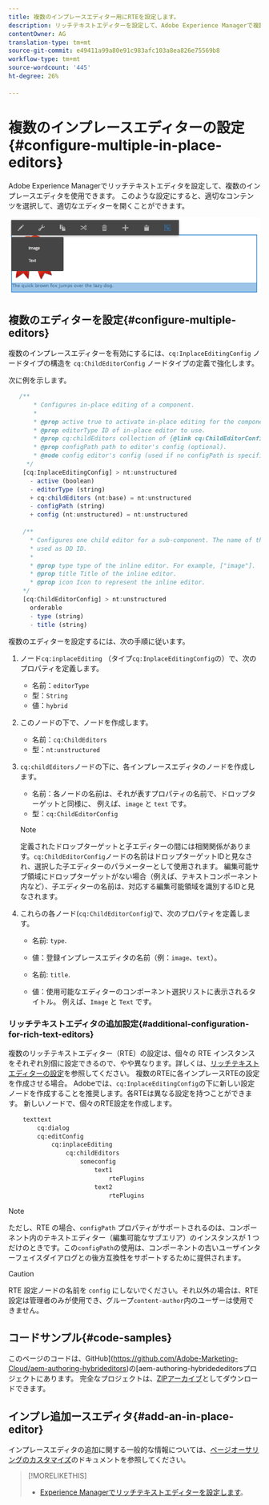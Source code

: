 ```yaml
---
title: 複数のインプレースエディター用にRTEを設定します。
description: リッチテキストエディターを設定して、Adobe Experience Managerで複数のインプレースエディターを作成します。
contentOwner: AG
translation-type: tm+mt
source-git-commit: e49411a99a80e91c983afc103a8ea826e75569b8
workflow-type: tm+mt
source-wordcount: '445'
ht-degree: 26%

---
```



# 複数のインプレースエディターの設定{#configure-multiple-in-place-editors}

Adobe Experience Managerでリッチテキストエディタを設定して、複数のインプレースエディタを使用できます。 このような設定にすると、適切なコンテンツを選択して、適切なエディターを開くことができます。

![特定のインプレイスエディタ](assets/rte-inplace-editor.png)

## 複数のエディターを設定{#configure-multiple-editors}

複数のインプレースエディターを有効にするには、`cq:InplaceEditingConfig` ノードタイプの構造を `cq:ChildEditorConfig` ノードタイプの定義で強化します。

次に例を示します。

```js
   /**
       * Configures in-place editing of a component.
       *
       * @prop active true to activate in-place editing for the component.
       * @prop editorType ID of in-place editor to use.
       * @prop cq:childEditors collection of {@link cq:ChildEditorConfig} nodes.
       * @prop configPath path to editor's config (optional).
       * @node config editor's config (used if no configPath is specified; optional).
     */
    [cq:InplaceEditingConfig] > nt:unstructured
      - active (boolean)
      - editorType (string)
      + cq:childEditors (nt:base) = nt:unstructured
      - configPath (string)
      + config (nt:unstructured) = nt:unstructured

    /**
      * Configures one child editor for a sub-component. The name of the this node is
      * used as DD ID.
      *
      * @prop type type of the inline editor. For example, ["image"].
      * @prop title Title of the inline editor.
      * @prop icon Icon to represent the inline editor.
    */
    [cq:ChildEditorConfig] > nt:unstructured
      orderable
      - type (string)
      - title (string)
```

複数のエディターを設定するには、次の手順に従います。

1. ノード`cq:inplaceEditing` （タイプ`cq:InplaceEditingConfig`の）で、次のプロパティを定義します。

   * 名前：`editorType`
   * 型：`String`
   * 値：`hybrid`

1. このノードの下で、ノードを作成します。

   * 名前：`cq:ChildEditors`
   * 型：`nt:unstructured`

1. `cq:childEditors`ノードの下に、各インプレースエディタのノードを作成します。

   * 名前：各ノードの名前は、それが表すプロパティの名前で、ドロップターゲットと同様に、 例えば、`image` と `text` です。
   * 型：`cq:ChildEditorConfig`

   >[!NOTE]
   >
   >定義されたドロップターゲットと子エディターの間には相関関係があります。`cq:ChildEditorConfig`ノードの名前はドロップターゲットIDと見なされ、選択した子エディターのパラメーターとして使用されます。 編集可能サブ領域にドロップターゲットがない場合（例えば、テキストコンポーネント内など）、子エディターの名前は、対応する編集可能領域を識別するIDと見なされます。

1. これらの各ノード(`cq:ChildEditorConfig`)で、次のプロパティを定義します。

   * 名前: `type`.
   * 値：登録インプレースエディタの名前（例：`image`、`text`）。

   * 名前: `title`.
   * 値：使用可能なエディターのコンポーネント選択リストに表示されるタイトル。 例えば、`Image` と `Text` です。

### リッチテキストエディタの追加設定{#additional-configuration-for-rich-text-editors}

複数のリッチテキストエディター（RTE）の設定は、個々の RTE インスタンスをそれぞれ別個に設定できるので、やや異なります。詳しくは、[リッチテキストエディターの設定](/help/sites-administering/rich-text-editor.md)を参照してください。 複数のRTEに各インプレースRTEの設定を作成させる場合。 Adobeでは、`cq:InplaceEditingConfig`の下に新しい設定ノードを作成することを推奨します。各RTEは異なる設定を持つことができます。 新しいノードで、個々のRTE設定を作成します。

```xml
    texttext
        cq:dialog
        cq:editConfig
            cq:inplaceEditing
                cq:childEditors
                    someconfig
                        text1
                            rtePlugins
                        text2
                            rtePlugins
```

>[!NOTE]
>
>ただし、RTE の場合、`configPath` プロパティがサポートされるのは、コンポーネント内のテキストエディター（編集可能なサブエリア）のインスタンスが 1 つだけのときです。この`configPath`の使用は、コンポーネントの古いユーザインターフェイスダイアログとの後方互換性をサポートするために提供されます。

>[!CAUTION]
>
>RTE 設定ノードの名前を `config` にしないでください。それ以外の場合は、RTE設定は管理者のみが使用でき、グループ`content-author`内のユーザーは使用できません。

## コードサンプル{#code-samples}

このページのコードは、GitHub](https://github.com/Adobe-Marketing-Cloud/aem-authoring-hybrideditors)の[aem-authoring-hybridededitorsプロジェクトにあります。 完全なプロジェクトは、[ZIPアーカイブ](https://github.com/Adobe-Marketing-Cloud/aem-authoring-hybrideditors/archive/master.zip)としてダウンロードできます。

## インプレ追加ースエディタ{#add-an-in-place-editor}

インプレースエディタの追加に関する一般的な情報については、[ページオーサリングのカスタマイズ](/help/sites-developing/customizing-page-authoring-touch.md#add-new-in-place-editor)のドキュメントを参照してください。

>[!MORELIKETHIS]
>
>* [Experience Managerでリッチテキストエディターを設定します](/help/sites-administering/rich-text-editor.md)。

